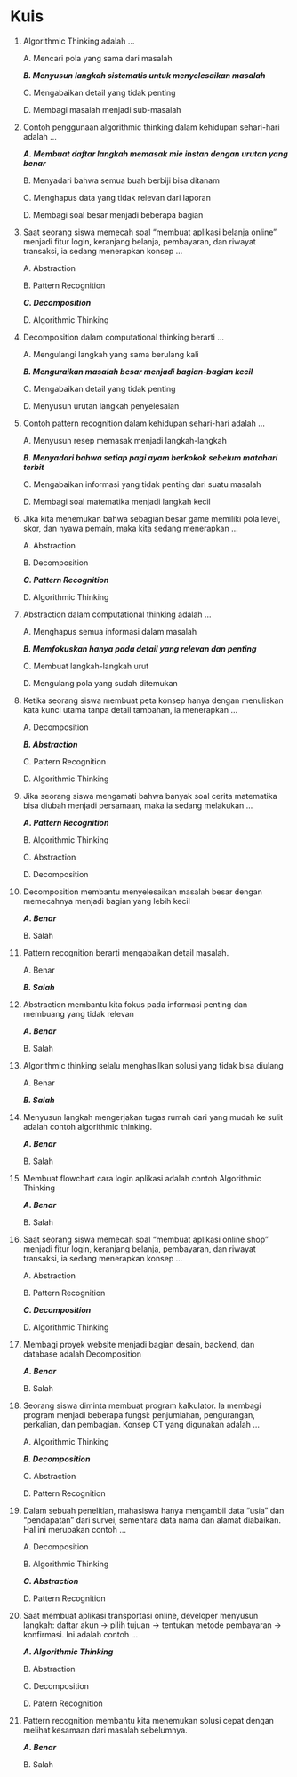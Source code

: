# Kuis
1. Algorithmic Thinking adalah …
   
   A. Mencari pola yang sama dari masalah
   
   _**B. Menyusun langkah sistematis untuk menyelesaikan masalah**_
   
   C. Mengabaikan detail yang tidak penting

   D. Membagi masalah menjadi sub-masalah
   
2. Contoh penggunaan algorithmic thinking dalam kehidupan sehari-hari adalah …

   _**A. Membuat daftar langkah memasak mie instan dengan urutan yang benar**_

   B. Menyadari bahwa semua buah berbiji bisa ditanam

   C. Menghapus data yang tidak relevan dari laporan

   D. Membagi soal besar menjadi beberapa bagian

3. Saat seorang siswa memecah soal “membuat aplikasi belanja online” menjadi fitur login, keranjang belanja, pembayaran, dan riwayat transaksi, ia sedang menerapkan konsep …

   A. Abstraction

   B. Pattern Recognition

   _**C. Decomposition**_

   D. Algorithmic Thinking

4. Decomposition dalam computational thinking berarti …

   A. Mengulangi langkah yang sama berulang kali

   _**B. Menguraikan masalah besar menjadi bagian-bagian kecil**_

   C. Mengabaikan detail yang tidak penting

   D. Menyusun urutan langkah penyelesaian

5. Contoh pattern recognition dalam kehidupan sehari-hari adalah …

   A. Menyusun resep memasak menjadi langkah-langkah

   _**B. Menyadari bahwa setiap pagi ayam berkokok sebelum matahari terbit**_

   C. Mengabaikan informasi yang tidak penting dari suatu masalah

   D. Membagi soal matematika menjadi langkah kecil

6. Jika kita menemukan bahwa sebagian besar game memiliki pola level, skor, dan nyawa pemain, maka kita sedang menerapkan …

   A. Abstraction

   B. Decomposition

   _**C. Pattern Recognition**_

   D. Algorithmic Thinking

7. Abstraction dalam computational thinking adalah …

   A. Menghapus semua informasi dalam masalah

   _**B. Memfokuskan hanya pada detail yang relevan dan penting**_

   C. Membuat langkah-langkah urut

   D. Mengulang pola yang sudah ditemukan

8. Ketika seorang siswa membuat peta konsep hanya dengan menuliskan kata kunci utama tanpa detail tambahan, ia menerapkan …

   A. Decomposition

   _**B. Abstraction**_

   C. Pattern Recognition

   D. Algorithmic Thinking

9. Jika seorang siswa mengamati bahwa banyak soal cerita matematika bisa diubah menjadi persamaan, maka ia sedang melakukan …

   _**A. Pattern Recognition**_

   B. Algorithmic Thinking

   C. Abstraction

   D. Decomposition

10. Decomposition membantu menyelesaikan masalah besar dengan memecahnya menjadi bagian yang lebih kecil

    _**A. Benar**_

    B. Salah

11. Pattern recognition berarti mengabaikan detail masalah.

    A. Benar

    _**B. Salah**_

12. Abstraction membantu kita fokus pada informasi penting dan membuang yang tidak relevan

    _**A. Benar**_

    B. Salah

13. Algorithmic thinking selalu menghasilkan solusi yang tidak bisa diulang

    A. Benar

    _**B. Salah**_

14. Menyusun langkah mengerjakan tugas rumah dari yang mudah ke sulit adalah contoh algorithmic thinking.

    _**A. Benar**_

    B. Salah

15. Membuat flowchart cara login aplikasi adalah contoh Algorithmic Thinking

    _**A. Benar**_

    B. Salah

16. Saat seorang siswa memecah soal “membuat aplikasi online shop” menjadi fitur login, keranjang belanja, pembayaran, dan riwayat transaksi, ia sedang menerapkan konsep …

    A. Abstraction

    B. Pattern Recognition

    _**C. Decomposition**_

    D. Algorithmic Thinking

17. Membagi proyek website menjadi bagian desain, backend, dan database adalah Decomposition

    _**A. Benar**_

    B. Salah

18. Seorang siswa diminta membuat program kalkulator. Ia membagi program menjadi beberapa fungsi: penjumlahan, pengurangan, perkalian, dan pembagian. Konsep CT yang digunakan adalah …

    A. Algorithmic Thinking

    _**B. Decomposition**_

    C. Abstraction

    D. Pattern Recognition

19. Dalam sebuah penelitian, mahasiswa hanya mengambil data “usia” dan “pendapatan” dari survei, sementara data nama dan alamat diabaikan. Hal ini merupakan contoh …

    A. Decomposition

    B. Algorithmic Thinking

    _**C. Abstraction**_

    D. Pattern Recognition

20. Saat membuat aplikasi transportasi online, developer menyusun langkah: daftar akun → pilih tujuan → tentukan metode pembayaran → konfirmasi. Ini adalah contoh …

    _**A. Algorithmic Thinking**_

    B. Abstraction

    C. Decomposition

    D. Patern Recognition

21. Pattern recognition membantu kita menemukan solusi cepat dengan melihat kesamaan dari masalah sebelumnya.

    _**A. Benar**_

    B. Salah
